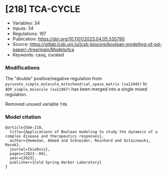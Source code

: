 # \[218\] TCA-CYCLE

 - Variables: 34
 - Inputs: 34
 - Regulations: 197
 - Publication: https://doi.org/10.1101/2023.04.05.535790
 - Source: https://gitlab.lcsb.uni.lu/lcsb-biocore/boolean-modelling-of-pd-paper/-/tree/main/Models/tca
 - Keywords: casq, curated


### Modifications

The "double" positive/negative regulation from `pyruvate_simple_molecule_mitochondrial_space_matrix (sa11945)` to `ADP_simple_molecule (sa11967)` has been merged into a single mixed regulation.

Removed unused variable `TXN`.

### Model citation

```
@article{bbm-218,
  title={Applications of Boolean modeling to study the dynamics of a complex disease and therapeutics responses},
  author={Hemedan, Ahmed and Schneider, Reinhard and Ostaszewski, Marek},
  journal={bioRxiv},
  pages={2023--04},
  year={2023},
  publisher={Cold Spring Harbor Laboratory}
}
```

